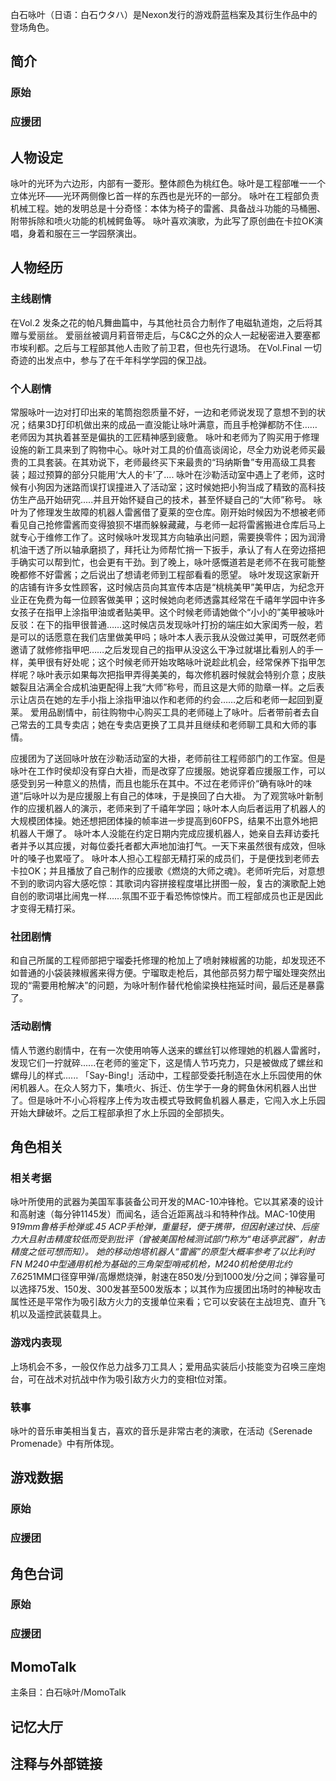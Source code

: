 白石咏叶（日语：白石ウタハ）是Nexon发行的游戏蔚蓝档案及其衍生作品中的登场角色。

## 简介

### 原始

### 应援团

## 人物设定
咏叶的光环为六边形，内部有一菱形。整体颜色为桃红色。咏叶是工程部唯一一个立体光环——光环两侧像匕首一样的东西也是光环的一部分。
咏叶在工程部负责机械工程。她的发明总是十分奇怪：本体为椅子的雷酱、具备战斗功能的马桶圈、附带拆除和喷火功能的机械鳄鱼等。
咏叶喜欢演歌，为此写了原创曲在卡拉OK演唱，身着和服在三一学园祭演出。

## 人物经历

### 主线剧情
在Vol.2 发条之花的帕凡舞曲篇中，与其他社员合力制作了电磁轨道炮，之后将其赠与爱丽丝。
爱丽丝被调月莉音带走后，与C&C之外的众人一起秘密进入要塞都市埃利都。之后与工程部其他人击败了前卫君，但也先行退场。
在Vol.Final 一切奇迹的出发点中，参与了在千年科学学园的保卫战。

### 个人剧情
常服咏叶一边对打印出来的笔筒抱怨质量不好，一边和老师说发现了意想不到的状况；结果3D打印机做出来的成品一直没能让咏叶满意，而且手枪弹都防不住……老师因为其执着甚至是偏执的工匠精神感到疲惫。
咏叶和老师为了购买用于修理设施的新工具来到了购物中心。咏叶对工具的价值高谈阔论，尽全力劝说老师买最贵的工具套装。在其劝说下，老师最终买下来最贵的“玛纳斯鲁”专用高级工具套装；超过预算的部分只能用‘大人的卡’了....
咏叶在沙勒活动室中遇上了老师，这时候有小狗因为迷路而误打误撞进入了活动室；这时候她把小狗当成了精致的高科技仿生产品开始研究.....并且开始怀疑自己的技术，甚至怀疑自己的“大师”称号。
咏叶为了修理发生故障的机器人雷酱借了夏莱的空仓库。刚开始时候因为不想被老师看见自己抢修雷酱而变得狼狈不堪而躲躲藏藏，与老师一起将雷酱搬进仓库后马上就专心于维修工作了。这时候咏叶发现其方向轴承出问题，需要换零件；因为润滑机油干透了所以轴承磨损了，拜托让为师帮忙捎一下扳手，承认了有人在旁边搭把手确实可以帮到忙，也会更有干劲。到了晚上，咏叶感慨道若是老师不在我可能整晚都修不好雷酱；之后说出了想请老师到工程部看看的愿望。
咏叶发现这家新开的店铺有许多女性顾客，这时候店员向其宣传本店是“桃桃美甲”美甲店，为纪念开业正在免费为每一位顾客做美甲；这时候她向老师透露其经常在千禧年学园中许多女孩子在指甲上涂指甲油或者贴美甲。这个时候老师请她做个“小小的”美甲被咏叶反驳：在下的指甲很普通……这时候店员发现咏叶打扮的端庄如大家闺秀一般，若是可以的话愿意在我们店里做美甲吗；咏叶本人表示我从没做过美甲，可既然老师邀请了就修修指甲吧……之后发现自己的指甲从没这么干净过就堪比看别人的手一样，美甲很有好处呢；这个时候老师开始攻略咏叶说趁此机会，经常保养下指甲怎样呢？咏叶表示如果每次把指甲弄得美美的，每次修机器时候就会特别介意；皮肤皴裂且沾满全合成机油更配得上我“大师”称号，而且这是大师的勋章一样。之后表示让店员在她的左手小指上涂指甲油以作和老师的约会……之后和老师一起回到夏莱。
爱用品剧情中，前往购物中心购买工具的老师碰上了咏叶。后者带前者去自己常去的工具专卖店；她在专卖店更换了工具并且继续和老师聊工具和大师的事情。

应援团为了送回咏叶放在沙勒活动室的大褂，老师前往工程师部门的工作室。但是咏叶在工作时侯却没有穿白大褂，而是改穿了应援服。她说穿着应援服工作，可以感受到另一种意义的热情，而且也能乐在其中。不过在老师评价“确有咏叶的味道”后咏叶以为是应援服上有自己的体味，于是换回了白大褂。
为了观赏咏叶新制作的应援机器人的演示，老师来到了千禧年学园；咏叶本人向后者运用了机器人的大规模团体操。她还想把团体操的帧率进一步提高到60FPS，结果不出意外地把机器人干爆了。
咏叶本人没能在约定日期内完成应援机器人，她亲自去拜访委托者并予以其应援，对每位委托者都大声地加油打气。一天下来虽然很有成效，但咏叶的嗓子也累哑了。
咏叶本人担心工程部无精打采的成员们，于是便找到老师去卡拉OK；并且播放了自己制作的应援歌《燃烧的大师之魂》。老师听完后，对意想不到的歌词内容大感吃惊：其歌词内容拼接程度堪比拼图一般，复古的演歌配上她自创的歌词堪比闹鬼一样……氛围不亚于看恐怖惊悚片。而工程部成员也正是因此才变得无精打采。

### 社团剧情
和自己所属的工程师部把宁瑠委托修理的枪加上了喷射辣椒酱的功能，却发现还不如普通的小袋装辣椒酱来得方便。宁瑠取走枪后，其他部员努力帮宁瑠处理突然出现的“需要用枪解决”的问题，为咏叶制作替代枪偷梁换柱拖延时间，最后还是暴露了。

### 活动剧情
情人节邀约剧情中，在有一次使用响等人送来的螺丝钉以修理她的机器人雷酱时，发现它们一拧就碎......在老师的鉴定下，这是情人节巧克力，只是被做成了螺丝和螺母儿的样式......
「Say-Bing!」活动中，工程部受委托制造在水上乐园使用的休闲机器人。在众人努力下，集喷火、拆迁、仿生学于一身的鳄鱼休闲机器人出世了。但是咏叶不小心将程序上传为攻击模式导致鳄鱼机器人暴走，它闯入水上乐园开始大肆破坏。之后工程部承担了水上乐园的全部损失。

## 角色相关

### 相关考据
咏叶所使用的武器为美国军事装备公司开发的MAC-10冲锋枪。它以其紧凑的设计和高射速（每分钟1145发）而闻名，适合近距离战斗和特种作战。MAC-10使用9*19mm鲁格手枪弹或.45 ACP手枪弹，重量轻，便于携带，但因射速过快、后座力大且射击精度较低而受到批评（曾被美国枪械测试部门称为“电话亭武器”，射击精度之低可想而知）。
她的移动炮塔机器人“雷酱”的原型大概率参考了以比利时 FN M240中型通用机枪为基础的三角架型哨戒机枪，M240机枪使用北约 7.62*51MM口径穿甲弹/高爆燃烧弹，射速在850发/分到1000发/分之间；弹容量可以选择75发、150发、300发甚至500发版本；以其作为应援团出场时的神秘攻击属性还是平常作为吸引敌方火力的支援单位来看；它可以安装在主战坦克、直升飞机以及遥控武装载具上。

### 游戏内表现
上场机会不多，一般仅作总力战多刀工具人；爱用品实装后小技能变为召唤三座炮台，可在战术对抗战中作为吸引敌方火力的变相t位对策。

### 轶事
咏叶的音乐审美相当复古，喜欢的音乐是非常古老的演歌，在活动《Serenade Promenade》中有所体现。

## 游戏数据

### 原始

### 应援团

## 角色台词

### 原始

### 应援团

## MomoTalk
主条目：白石咏叶/MomoTalk

## 记忆大厅

		

## 注释与外部链接